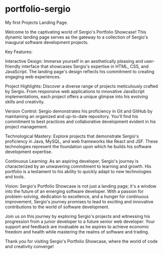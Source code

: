 # portfolio-sergio

My first Projects Landing Page.

Welcome to the captivating world of Sergio's Portfolio Showcase! This dynamic landing page serves as the gateway to a collection of Sergio's inaugural software development projects.

Key Features:

Interactive Design: Immerse yourself in an aesthetically pleasing and user-friendly interface that showcases Sergio's expertise in HTML, CSS, and JavaScript. The landing page's design reflects his commitment to creating engaging web experiences.

Project Highlights: Discover a diverse range of projects meticulously crafted by Sergio. From responsive web applications to innovative JavaScript implementations, each project offers a unique glimpse into his evolving skills and creativity.

Version Control: Sergio demonstrates his proficiency in Git and GitHub by maintaining an organized and up-to-date repository. You'll find his commitment to best practices and collaborative development evident in his project management.

Technological Mastery: Explore projects that demonstrate Sergio's proficiency in Java, MySQL, and web frameworks like React and JSF. These technologies represent the foundation upon which he builds his software development expertise.

Continuous Learning: As an aspiring developer, Sergio's journey is characterized by an unwavering commitment to learning and growth. His portfolio is a testament to his ability to quickly adapt to new technologies and tools.

Vision:
Sergio's Portfolio Showcase is not just a landing page; it's a window into the future of an emerging software developer. With a passion for problem-solving, dedication to excellence, and a hunger for continuous improvement, Sergio's journey promises to lead to exciting and innovative contributions to the world of software development.

Join us on this journey by exploring Sergio's projects and witnessing his progression from a junior developer to a future senior web developer. Your support and feedback are invaluable as he aspires to achieve economic freedom and health while mastering the realms of software and trading.

Thank you for visiting Sergio's Portfolio Showcase, where the world of code and creativity converge!

